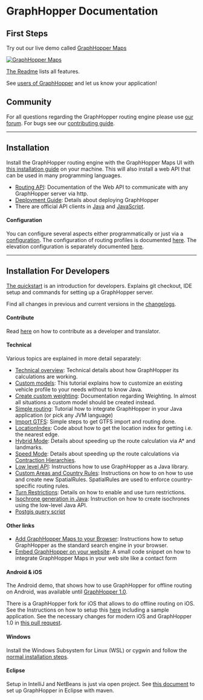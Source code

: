 # GraphHopper Documentation

## First Steps

Try out our live demo called [GraphHopper Maps](https://graphhopper.com/maps/)

 [![GraphHopper Maps](https://www.graphhopper.com/wp-content/uploads/2022/10/maps2-1024x661.png)](https://graphhopper.com/maps)

[The Readme](../README.md#features) lists all features.

See [users of GraphHopper](https://www.graphhopper.com/showcases/) and let us know your application!

## Community

For all questions regarding the GraphHopper routing engine please use [our forum](https://discuss.graphhopper.com). 
For bugs see our [contributing guide](https://github.com/graphhopper/graphhopper/blob/master/CONTRIBUTING.md).

---

## Installation

Install the GraphHopper routing engine with the GraphHopper Maps UI with [this installation guide](../README.md#installation) on your
machine. This will also install a web API that can be used in many programming languages.

 * [Routing API](./web/api-doc.md): Documentation of the Web API to communicate with any GraphHopper server via http.
 * [Deployment Guide](./core/deploy.md): Details about deploying GraphHopper 
 * There are official API clients in [Java](https://github.com/graphhopper/graphhopper/tree/master/client-hc) and [JavaScript](https://github.com/graphhopper/directions-api-js-client).

#### Configuration

You can configure several aspects either programmatically or just via a [configuration](../config-example.yml).
The configuration of routing profiles is documented [here](./core/profiles.md).
The elevation configuration is separately documented [here](./core/elevation.md).

---

## Installation For Developers

[The quickstart](./core/quickstart-from-source.md) is an introduction for developers. Explains git checkout, IDE setup and commands for setting up a GraphHopper server.

Find all changes in previous and current versions in the [changelogs](../CHANGELOG.md).

#### Contribute

Read [here](../CONTRIBUTING.md) on how to contribute as a developer and translator.

#### Technical

Various topics are explained in more detail separately:

 * [Technical overview](./core/technical.md): Technical details about how GraphHopper its calculations are working.
 * [Custom models](./core/custom-models.md): This tutorial explains how to customize an existing vehicle profile to your needs without to know Java.
 * [Create custom weighting](./core/weighting.md): Documentation regarding Weighting. In almost all situations a custom model should be created instead.
 * [Simple routing](./core/routing.md): Tutorial how to integrate GraphHopper in your Java application (or pick any JVM language)
 * [Import GTFS](../reader-gtfs): Simple steps to get GTFS import and routing done.
 * [LocationIndex](../example/src/main/java/com/graphhopper/example/LocationIndexExample.java): Code about how to get the location index for getting i.e. the nearest edge. 
 * [Hybrid Mode](./core/landmarks.md): Details about speeding up the route calculation via A* and landmarks.
 * [Speed Mode](./core/ch.md): Details about speeding up the route calculations via [Contraction Hierarchies](http://en.wikipedia.org/wiki/Contraction_hierarchies).
 * [Low level API](./core/low-level-api.md): Instructions how to use GraphHopper as a Java library.
 * [Custom Areas and Country Rules](./core/custom-areas-and-country-rules.md): Instructions on how to on how to use and create new SpatialRules. SpatialRules are used to enforce country-specific routing rules.
 * [Turn Restrictions](./core/turn-restrictions.md): Details on how to enable and use turn restrictions.
 * [Isochrone generation in Java](./isochrone/java.md): Instruction on how to create isochrones using the low-level Java API.
 * [Postgis query script](../core/files/postgis)


#### Other links

 * [Add GraphHopper Maps to your Browser](./web/open-search.md): Instructions how to setup GraphHopper as the standard search engine in your browser.
 * [Embed GraphHopper on your website](https://github.com/karussell/graphhopper-embed-form): A small code snippet on how to integrate GraphHopper Maps in your web site like a contact form

#### Android & iOS

The Android demo, that shows how to use GraphHopper for offline routing on
Android, was available until [GraphHopper 1.0](https://github.com/graphhopper/graphhopper/tree/1.0/android).

There is a GraphHopper fork for iOS that allows to do offline routing on
iOS. See the Instructions on how to setup this [here](https://github.com/graphhopper/graphhopper-ios/) including a sample application.
See the necessary changes for modern iOS and GraphHopper 1.0 in [this pull request](https://github.com/graphhopper/graphhopper-ios/pull/47).

#### Windows

Install the Windows Subsystem for Linux (WSL) or cygwin and follow the
[normal installation steps](../README.md#installation).

#### Eclipse

Setup in IntelliJ and NetBeans is just via open project. See [this document](./core/eclipse-setup.md) 
to set up GraphHopper in Eclipse with maven.
